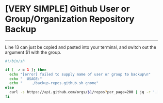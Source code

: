 # [VERY SIMPLE] Github User or Group/Organization Repository Backup
______
Line 13 can just be copied and pasted into your terminal, and switch out the
argument $1 with the group. 

```bash
#!/bin/sh

if [ -z = 1 ]; then 
  echo "[error] failed to supply name of user or group to backup\n"
  echo "  USAGE:"
  echo "    ./backup-repos.github.sh gnome"
else
  curl -s https://api.github.com/orgs/$1/repos?per_page=200 | jq -r '.[].clone_url' | xargs -n 1 git clone
fi
```


